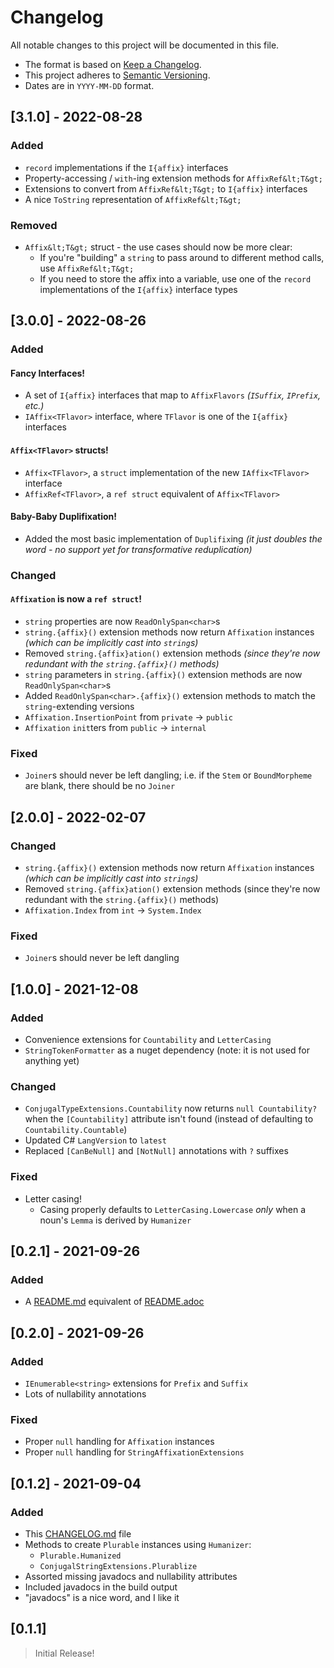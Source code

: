 # Changelog
All notable changes to this project will be documented in this file.

- The format is based on [Keep a Changelog](https://keepachangelog.com/en/1.0.0/).
- This project adheres to [Semantic Versioning](https://semver.org/spec/v2.0.0.html).
- Dates are in `YYYY-MM-DD` format.

## [3.1.0] - 2022-08-28

### Added

- `record` implementations if the `I{affix}` interfaces
- Property-accessing / `with`-ing extension methods for `AffixRef&lt;T&gt;`
- Extensions to convert from `AffixRef&lt;T&gt;` to `I{affix}` interfaces
- A nice `ToString` representation of `AffixRef&lt;T&gt;`

### Removed

- `Affix&lt;T&gt;` struct - the use cases should now be more clear:
  - If you're "building" a `string` to pass around to different method calls, use `AffixRef&lt;T&gt;`
  - If you need to store the affix into a variable, use one of the `record` implementations of the `I{affix}` interface types

## [3.0.0] - 2022-08-26

### Added

#### Fancy Interfaces!

- A set of `I{affix}` interfaces that map to `AffixFlavors` _(`ISuffix`, `IPrefix`, etc.)_
- `IAffix<TFlavor>` interface, where `TFlavor` is one of the `I{affix}` interfaces

#### `Affix<TFlavor>` structs!

- `Affix<TFlavor>`, a `struct` implementation of the new `IAffix<TFlavor>` interface
- `AffixRef<TFlavor>`, a `ref struct` equivalent of `Affix<TFlavor>`

#### Baby-Baby Duplifixation!

- Added the most basic implementation of `Duplifix`ing _(it just doubles the word - no support yet for transformative reduplication)_

### Changed

#### `Affixation` is now a `ref struct`!
- `string` properties are now `ReadOnlySpan<char>`s
- `string.{affix}()` extension methods now return `Affixation` instances _(which can be implicitly cast into `string`s)_
- Removed `string.{affix}ation()` extension methods _(since they're now redundant with the `string.{affix}()` methods)_
- `string` parameters in `string.{affix}()` extension methods are now `ReadOnlySpan<char>`s
- Added `ReadOnlySpan<char>.{affix}()` extension methods to match the `string`-extending versions
- `Affixation.InsertionPoint` from `private` -> `public`
- `Affixation` `init`ters from `public` -> `internal`

### Fixed
- `Joiner`s should never be left dangling; i.e. if the `Stem` or `BoundMorpheme` are blank, there should be no `Joiner`

## [2.0.0] - 2022-02-07

### Changed
- `string.{affix}()` extension methods now return `Affixation` instances _(which can be implicitly cast into `string`s)_
- Removed `string.{affix}ation()` extension methods (since they're now redundant with the `string.{affix}()` methods)
- `Affixation.Index` from `int` -> `System.Index`

### Fixed
- `Joiner`s should never be left dangling

## [1.0.0] - 2021-12-08

### Added

- Convenience extensions for `Countability` and `LetterCasing`
- `StringTokenFormatter` as a nuget dependency (note: it is not used for anything yet)

### Changed

- `ConjugalTypeExtensions.Countability` now returns `null Countability?` when the `[Countability]` attribute isn't found (instead of defaulting to `Countability.Countable`)
- Updated C# `LangVersion` to `latest`
- Replaced `[CanBeNull]` and `[NotNull]` annotations with `?` suffixes

### Fixed

- Letter casing!
  - Casing properly defaults to `LetterCasing.Lowercase` *only* when a noun's `Lemma` is derived by `Humanizer`

## [0.2.1] - 2021-09-26

### Added

- A [README.md](README.md) equivalent of [README.adoc](README.adoc)

## [0.2.0] - 2021-09-26

### Added

- `IEnumerable<string>` extensions for `Prefix` and `Suffix`
- Lots of nullability annotations

### Fixed

- Proper `null` handling for `Affixation` instances
- Proper `null` handling for `StringAffixationExtensions`

## [0.1.2] - 2021-09-04

### Added

- This [CHANGELOG.md](./CHANGELOG.md) file
- Methods to create `Plurable` instances using `Humanizer`:
  - `Plurable.Humanized`
  - `ConjugalStringExtensions.Plurablize`
- Assorted missing javadocs and nullability attributes
- Included javadocs in the build output
- "javadocs" is a nice word, and I like it

## [0.1.1]

> Initial Release!